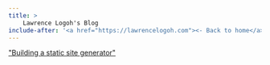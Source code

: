 ```yaml
---
title: > 
    Lawrence Logoh's Blog
include-after: '<a href="https://lawrencelogoh.com"><- Back to home</a>'
---
```

["Building a static site generator"](https://lawrencelogoh.com/blog/2022-06-24-building-sgg.html)

